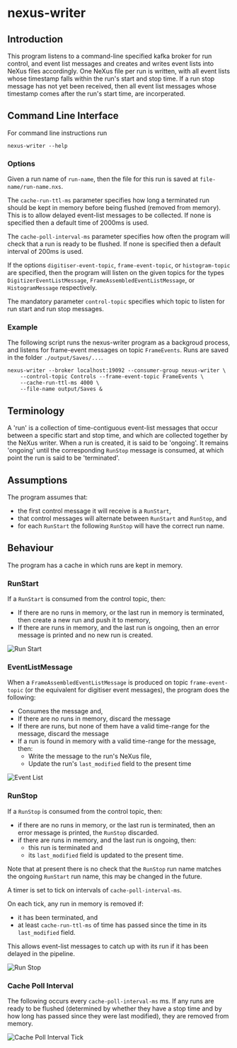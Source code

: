 # nexus-writer

## Introduction

This program listens to a command-line specified kafka broker for run control, and event list messages and creates and writes event lists into NeXus files accordingly.
One NeXus file per run is written, with all event lists whose timestamp falls within the run's start and stop time.
If a run stop message has not yet been received, then all event list messages whose timestamp comes after the run's start time, are incorperated.

## Command Line Interface

For command line instructions run

```shell
nexus-writer --help
```

### Options

Given a run name of `run-name`, then the file for this run is saved at `file-name/run-name.nxs`.

The `cache-run-ttl-ms` parameter specifies how long a terminated run should be kept in memory before being flushed (removed from memory). This is to allow delayed event-list messages to be collected. If none is specified then a default time of 2000ms is used.

The `cache-poll-interval-ms` parameter specifies how often the program will check that a run is ready to be flushed. If none is specified then a default interval of 200ms is used.

If the options `digitiser-event-topic`, `frame-event-topic`, or `histogram-topic` are specified, then the program will listen on the given topics for
the types `DigitizerEventListMessage`, `FrameAssembledEventListMessage`, or `HistogramMessage` respectively.

The mandatory parameter `control-topic` specifies which topic to listen for run start and run stop messages.

### Example

The following script runs the nexus-writer program as a backgroud process, and listens for frame-event messages on topic `FrameEvents`. Runs are saved in the folder `./output/Saves/...`.

```shell
nexus-writer --broker localhost:19092 --consumer-group nexus-writer \
    --control-topic Controls --frame-event-topic FrameEvents \
    --cache-run-ttl-ms 4000 \
    --file-name output/Saves &
```

## Terminology

A 'run' is a collection of time-contiguous event-list messages that occur between a specific start and stop time, and which are collected together by the NeXus writer.
When a run is created, it is said to be 'ongoing'. It remains 'ongoing' until the corresponding `RunStop` message is consumed, at which point the run is said to be 'terminated'.

## Assumptions

The program assumes that:

- the first control message it will receive is a `RunStart`,
- that control messages will alternate between `RunStart` and `RunStop`, and
- for each `RunStart` the following `RunStop` will have the correct run name.

## Behaviour

The program has a cache in which runs are kept in memory.

### RunStart

If a `RunStart` is consumed from the control topic, then:

- If there are no runs in memory, or the last run in memory is terminated, then create a new run and push it to memory,
- If there are runs in memory, and the last run is ongoing, then an error message is printed and no new run is created.

![Run Start](docs/RunStart.svg)

### EventListMessage

When a `FrameAssembledEventListMessage` is produced on topic `frame-event-topic` (or the equivalent for digitiser event messages),
the program does the following:

- Consumes the message and,
- If there are no runs in memory, discard the message
- If there are runs, but none of them have a valid time-range for the message, discard the message
- If a run is found in memory with a valid time-range for the message, then:
   - Write the message to the run's NeXus file,
   - Update the run's `last_modified` field to the present time

![Event List](docs/EventList.svg)

### RunStop

If a `RunStop` is consumed from the control topic, then:

- if there are no runs in memory, or the last run is terminated, then an error message is printed, the `RunStop` discarded.
- if there are runs in memory, and the last run is ongoing, then:
   - this run is terminated and
   - its `last_modified` field is updated to the present time.

Note that at present there is no check that the `RunStop` run name matches the ongoing `RunStart` run name, this may be changed in the future.

A timer is set to tick on intervals of `cache-poll-interval-ms`.

On each tick, any run in memory is removed if:

- it has been terminated, and
- at least `cache-run-ttl-ms` of time has passed since the time in its `last_modified` field.

This allows event-list messages to catch up with its run if it has been delayed in the pipeline.

![Run Stop](docs/RunStop.svg)

### Cache Poll Interval

The following occurs every `cache-poll-interval-ms` ms. If any runs are ready to be flushed (determined by whether they have a stop time and by how long has passed since they were last modified), they are removed from memory.

![Cache Poll Interval Tick](docs/CachePollIntervalTick.svg)
